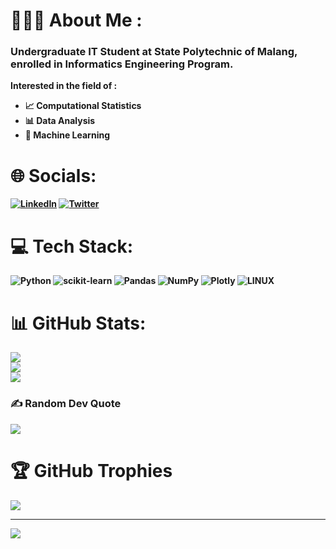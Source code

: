 # 👨🏽‍💻 About Me :
### Undergraduate IT Student at <b>State Polytechnic of Malang</b>, enrolled in <b>Informatics Engineering Program</b>.<br>

<b>Interested in the field of :</br>
<ul>
  <li><b>📈 Computational Statistics</b></li>
  <li><b>📊 Data Analysis</b></li>
  <li><b>🤖 Machine Learning</b></li>
</ul>

# 🌐 Socials:
[![LinkedIn](https://img.shields.io/badge/LinkedIn-%230077B5.svg?logo=linkedin&logoColor=white)](https://linkedin.com/in/andidprastyo) [![Twitter](https://img.shields.io/badge/Twitter-%231DA1F2.svg?logo=Twitter&logoColor=white)](https://twitter.com/andidprastyo) 

# 💻 Tech Stack:
![Python](https://img.shields.io/badge/python-3670A0?style=for-the-badge&logo=python&logoColor=ffdd54) ![scikit-learn](https://img.shields.io/badge/scikit--learn-%23F7931E.svg?style=for-the-badge&logo=scikit-learn&logoColor=white) ![Pandas](https://img.shields.io/badge/pandas-%23150458.svg?style=for-the-badge&logo=pandas&logoColor=white) ![NumPy](https://img.shields.io/badge/numpy-%23013243.svg?style=for-the-badge&logo=numpy&logoColor=white) ![Plotly](https://img.shields.io/badge/Plotly-%233F4F75.svg?style=for-the-badge&logo=plotly&logoColor=white) ![LINUX](https://img.shields.io/badge/Linux-FCC624?style=for-the-badge&logo=linux&logoColor=black)

# 📊 GitHub Stats:
![](https://github-readme-stats.vercel.app/api?username=andidprastyo&theme=dark&hide_border=false&include_all_commits=true&count_private=true)<br/>
![](https://github-readme-streak-stats.herokuapp.com/?user=andidprastyo&theme=dark&hide_border=false)<br/>
![](https://github-readme-stats.vercel.app/api/top-langs/?username=andidprastyo&theme=dark&hide_border=false&include_all_commits=true&count_private=true&layout=compact)

### ✍️ Random Dev Quote
![](https://quotes-github-readme.vercel.app/api?type=horizontal&theme=radical)

# 🏆 GitHub Trophies
![](https://github-profile-trophy.vercel.app/?username=andidprastyo&theme=radical&no-frame=false&no-bg=false&margin-w=4)

---
[![](https://visitcount.itsvg.in/api?id=andidprastyo&icon=5&color=10)](https://visitcount.itsvg.in)

<!-- Proudly created with GPRM ( https://gprm.itsvg.in ) -->
